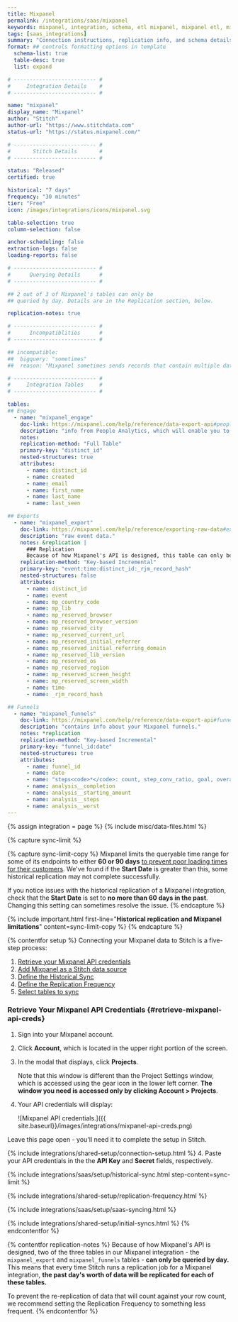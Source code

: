 ```yaml
---
title: Mixpanel
permalink: /integrations/saas/mixpanel
keywords: mixpanel, integration, schema, etl mixpanel, mixpanel etl, mixpanel schema
tags: [saas_integrations]
summary: "Connection instructions, replication info, and schema details for Stitch's Mixpanel integration."
format: ## controls formatting options in template
  schema-list: true
  table-desc: true
  list: expand

# -------------------------- #
#     Integration Details    #
# -------------------------- #

name: "mixpanel"
display_name: "Mixpanel"
author: "Stitch"
author-url: "https://www.stitchdata.com"
status-url: "https://status.mixpanel.com/"

# -------------------------- #
#       Stitch Details       #
# -------------------------- #

status: "Released"
certified: true

historical: "7 days"
frequency: "30 minutes"
tier: "Free"
icon: /images/integrations/icons/mixpanel.svg

table-selection: true
column-selection: false

anchor-scheduling: false
extraction-logs: false
loading-reports: false

# -------------------------- #
#      Querying Details      #
# -------------------------- #

## 2 out of 3 of Mixpanel's tables can only be
## queried by day. Details are in the Replication section, below.

replication-notes: true

# -------------------------- #
#      Incompatiblities      #
# -------------------------- #

## incompatible:
##  bigquery: "sometimes"
##  reason: "Mixpanel sometimes sends records that contain multiple data types. BigQuery only allows `FLOAT` and `DOUBLE` data types in the same column; otherwise, the field will be rejected."

# -------------------------- #
#     Integration Tables     #
# -------------------------- #

tables:
## Engage
  - name: "mixpanel_engage"
    doc-link: https://mixpanel.com/help/reference/data-export-api#people-analytics
    description: "info from People Analytics, which will enable you to do user-level analysis. This data is only available to Mixpanel customers with a People Plan."
    notes: 
    replication-method: "Full Table"
    primary-key: "distinct_id"
    nested-structures: true
    attributes:
      - name: distinct_id
      - name: created
      - name: email
      - name: first_name
      - name: last_name
      - name: last_seen

## Exports
  - name: "mixpanel_export"
    doc-link: https://mixpanel.com/help/reference/exporting-raw-data#export-api-reference
    description: "raw event data."
    notes: &replication |
      ### Replication
      Because of how Mixpanel's API is designed, this table can only be queried by day. This means that every time Stitch runs a replication job for a Mixpanel integration, **the past day's worth of data will be replicated for this table.**
    replication-method: "Key-based Incremental"
    primary-key: "event:time:distinct_id:_rjm_record_hash"
    nested-structures: false
    attributes:
      - name: distinct_id
      - name: event
      - name: mp_country_code
      - name: mp_lib
      - name: mp_reserved_browser
      - name: mp_reserved_browser_version
      - name: mp_reserved_city
      - name: mp_reserved_current_url
      - name: mp_reserved_initial_referrer
      - name: mp_reserved_initial_referring_domain
      - name: mp_reserved_lib_version
      - name: mp_reserved_os
      - name: mp_reserved_region
      - name: mp_reserved_screen_height
      - name: mp_reserved_screen_width
      - name: time
      - name: _rjm_record_hash

## Funnels
  - name: "mixpanel_funnels"
    doc-link: https://mixpanel.com/help/reference/data-export-api#funnels
    description: "contains info about your Mixpanel funnels."
    notes: *replication
    replication-method: "Key-based Incremental"
    primary-key: "funnel_id:date"
    nested-structures: true
    attributes:
      - name: funnel_id
      - name: date
      - name: "steps<code>*</code>: count, step_conv_ratio, goal, overall_conv_ratio, avg_time, event"
      - name: analysis__completion
      - name: analysis__starting_amount
      - name: analysis__steps
      - name: analysis__worst
---
```

{% assign integration = page %}
{% include misc/data-files.html %}

{% capture sync-limit %}

{% capture sync-limit-copy %}
Mixpanel limits the queryable time range for some of its endpoints to either **60 or 90 days** [to prevent poor loading times for their customers](https://mixpanel.com/help/questions/articles/why-do-the-dates-switch-and-show-only-two-or-three-months-of-data-at-a-time-in-certain-reports). We've found if the **Start Date** is greater than this, some historical replication may not complete successfully.

If you notice issues with the historical replication of a Mixpanel integration, check that the **Start Date** is set to **no more than 60 days in the past**. Changing this setting can sometimes resolve the issue.
{% endcapture %}

{% include important.html first-line="**Historical replication and Mixpanel limitations**" content=sync-limit-copy %}
{% endcapture %}

{% contentfor setup %}
Connecting your Mixpanel data to Stitch is a five-step process:

1. [Retrieve your Mixpanel API credentials](#retrieve-mixpanel-api-creds)
2. [Add Mixpanel as a Stitch data source](#add-stitch-data-source)
3. [Define the Historical Sync](#define-historical-sync)
4. [Define the Replication Frequency](#define-rep-frequency)
5. [Select tables to sync](#syncing-data)

### Retrieve Your Mixpanel API Credentials {#retrieve-mixpanel-api-creds}

1. Sign into your Mixpanel account.
2. Click **Account**, which is located in the upper right portion of the screen.
3. In the modal that displays, click **Projects**. 

   Note that this window is different than the Project Settings window, which is accessed using the gear icon in the lower left corner. **The window you need is accessed only by clicking Account > Projects**.
4. Your API credentials will display:

   ![Mixpanel API credentials.]({{ site.baseurl}}/images/integrations/mixpanel-api-creds.png)

Leave this page open - you'll need it to complete the setup in Stitch.

{% include integrations/shared-setup/connection-setup.html %}
4. Paste your API credentials in the the **API Key** and **Secret** fields, respectively.

{% include integrations/saas/setup/historical-sync.html step-content=sync-limit %}

{% include integrations/shared-setup/replication-frequency.html %}

{% include integrations/saas/setup/saas-syncing.html %}

{% include integrations/shared-setup/initial-syncs.html %}
{% endcontentfor %}



{% contentfor replication-notes %}
Because of how Mixpanel's API is designed, two of the three tables in our Mixpanel integration - the `mixpanel_export` and `mixpanel_funnels` tables - **can only be queried by day.** This means that every time Stitch runs a replication job for a Mixpanel integration, **the past day's worth of data will be replicated for each of these tables.**

To prevent the re-replication of data that will count against your row count, we recommend setting the Replication Frequency to something less frequent.
{% endcontentfor %}
